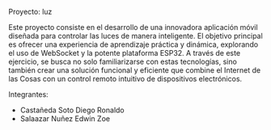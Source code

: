 Proyecto: luz

Este proyecto consiste en el desarrollo de una innovadora aplicación móvil diseñada para controlar las luces de manera inteligente. 
El objetivo principal es ofrecer una experiencia de aprendizaje práctica y dinámica, explorando el uso de WebSocket y la potente 
plataforma ESP32. A través de este ejercicio, se busca no solo familiarizarse con estas tecnologías, sino también crear una 
solución funcional y eficiente que combine el Internet de las Cosas con un control remoto intuitivo de dispositivos electrónicos.

Integrantes:
- Castañeda Soto Diego Ronaldo 
- Salaazar Nuñez Edwin Zoe

